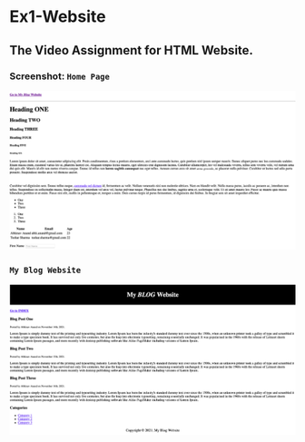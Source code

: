 # Ex1-Website

## The Video Assignment for HTML Website.

### Screenshot: `Home Page`

<div>
<img src="screenshots/Home_Page.png">
</div>

### `My Blog Website`

<div>
<img src="screenshots/My_Blog_Website.png">
</div>
